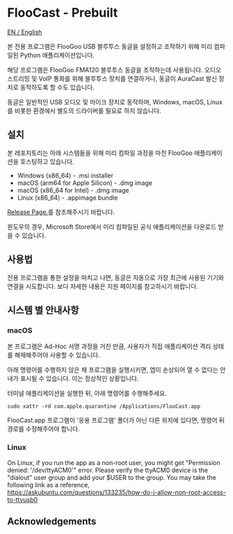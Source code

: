 # FlooCast - Prebuilt

[EN / English](./README.md)

본 전용 프로그램은 FlooGoo USB 블루투스 동글을 설정하고 조작하기 위해 미리 컴파일된 Python 애플리케이션입니다.

해당 프로그램은 FlooGoo FMA120 블루투스 동글을 조작하는데 사용됩니다. 오디오 스트리밍 및 VoIP 통화를 위해 블루투스 장치를 연결하거나, 동글이 AuraCast 발신 장치로 동작하도록 할 수도 있습니다.

동글은 일반적인 USB 오디오 및 마이크 장치로 동작하며, Windows, macOS, Linux를 비롯한 환경에서 별도의 드라이버를 필요로 하지 않습니다.

## 설치

본 레포지토리는 아래 시스템들을 위해 미리 컴파일 과정을 마친 FlooGoo 애플리케이션을 호스팅하고 있습니다.

- Windows (x86_64) - .msi installer
- macOS (arm64 for Apple Silicon) - .dmg image
- macOS (x86_64 for Intel) - .dmg image
- Linux (x86_64) - .appimage bundle

[Release Page.](https://github.com/potatosalad775/FlooCast/releases)를 참조해주시기 바랍니다.

윈도우의 경우, Microsoft Store에서 미리 컴파일된 공식 애플리케이션을 다운로드 받을 수 있습니다.
 
## 사용법

전용 프로그램을 통한 설정을 마치고 나면, 동글은 자동으로 가장 최근에 사용된 기기와 연결을 시도합니다. 보다 자세한 내용은 지원 페이지를 참고하시기 바랍니다.
 
## 시스템 별 안내사항

### macOS

본 프로그램은 Ad-Hoc 서명 과정을 거친 만큼, 사용자가 직접 애플리케이션 격리 상태를 해제해주어야 사용할 수 있습니다. 

아래 명령어를 수행하지 않은 채 프로그램을 실행시키면, 앱이 손상되어 열 수 없다는 안내가 표시될 수 있습니다. 이는 정상적인 상황입니다.

터미널 애플리케이션을 실행한 뒤, 아래 명령어를 수행해주세요.

```
sudo xattr -rd com.apple.quarantine /Applications/FlooCast.app
```

FlooCast.app 프로그램이 '응용 프로그램' 폴더가 아닌 다른 위치에 있다면, 명령어 뒤 경로를 수정해주어야 합니다.

### Linux

On Linux, if you run the app as a non-root user, you might get "Permission denied: '/dev/ttyACM0'" error. 
Please verify the ttyACM0 device is the "dialout" user group and add your $USER to the group.
You may take the following link as a reference,
https://askubuntu.com/questions/133235/how-do-i-allow-non-root-access-to-ttyusb0

## Acknowledgements

